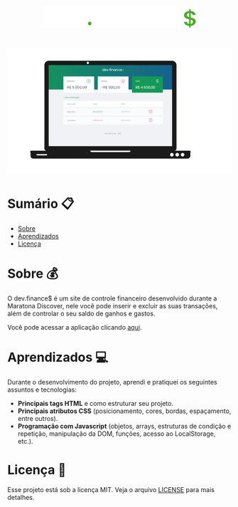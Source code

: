 # <h1 align="center"><img alt="Logo" title="#Logo" src="https://github.com/beatrizdossantos/DevFinances/blob/main/assets/logo.svg" /></h1>
 
<h1 align="center">
  <img alt="DevFinances" title="#DevFinances" src="https://github.com/beatrizdossantos/DevFinances/blob/main/assets/dev.finances%20print.png" />
</h1>


# Sumário :clipboard:
* [Sobre](#Sobre)
* [Aprendizados](#Aprendizados)
* [Licença](#Licença)


# Sobre :moneybag:

O dev.finance$ é um site de controle financeiro desenvolvido durante a Maratona Discover, nele você pode inserir e excluir as suas transações, além de controlar o seu saldo de ganhos e gastos. 

Você pode acessar a aplicação clicando [aqui](https://beatrizdossantos.github.io/DevFinances/).

# Aprendizados :computer:
Durante o desenvolvimento do projeto, aprendi e pratiquei os seguintes assuntos e tecnologias:

* **Principais tags HTML** e como estruturar seu projeto. 
* **Principais atributos CSS** (posicionamento, cores, bordas, espaçamento, entre outros).
* **Programação com Javascript** (objetos, arrays, estruturas de condição e repetição, manipulação da DOM, funções, acesso ao LocalStorage, etc.).

# Licença :bookmark_tabs:

Esse projeto está sob a licença MIT. Veja o arquivo  [LICENSE](https://github.com/beatrizdossantos/DevFinances/blob/main/LICENSE)  para mais detalhes.
